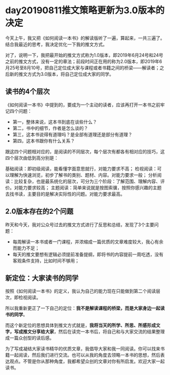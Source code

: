# day20190811推文策略更新为3.0版本的决定

今天上午，我又把《如何阅读一本书》的解读版听了一遍，算起来，一共三遍了。结合我最近的思考，我决定优化一下我的推文方式。

对了，说明一下，我把最开始的推文方式称为1.0版本，即2019年6月24号和24号之前的推文方式，没有一定的章法；前段时间正在用的称为2.0版本，即2019年6月25号至8月10号，把自己定位成大家与课程或者书籍之间的桥梁——解读者；之后新的推文方式为3.0版本，将自己定位成大家的同学。

## 读书的4个层次

《如何阅读一本书》中提到的，要成为一个主动的读者，应该再打开一本书之前牢记四个问题：

- 第一，整体来说，这本书到底在谈些什么？
- 第二，书中的细节，作者是怎么谈的？
- 第三，这本书说得有道理吗？是全部有道理还是部分有道理？
- 第四，这本书跟你有什么关系？

跟这四个问题相对应的，是阅读的不同层次，每个层次有都各有相对应的技巧，这四个层次由低到高分别是：

基础阅读：即初级阅读，能看懂字面意思就行，对能力要求不高；
检视阅读：可以理解为快速浏览，初步了解书的类别、题材、内容。对能力要求一般；
分析阅读：比较复杂，也是最系统化的层次，可分为三个阶段：了解范围、理解内容、评价。对能力要求较高；
主题阅读：简单来说就是按图索骥，按照你感兴趣的主题去找书读，主要目的是解决实际性的问题。对能力要求最高。

## 2.0版本存在的2个问题

昨天和今天，我对公众号过去的推文方式进行了反思和总结，发现了3个主要问题：

- 每周解读一本书或者一门课程，并浓缩成一篇优质的文章难度较大，我心有余而能力不足；
- 每天的推文要想有逻辑必须提前准备提纲，即将书的内容提前一周吃透，没有客观条件支持，比如时间不够用；

## 新定位：大家读书的同学

按照《如何阅读一本书》的定义，我认为自己的能力现在只能做到第二个阅读层次，即检视阅读。

所以我重新更正了一下自己的定位：**我不是解读课程的桥梁，而是大家身边一起读书的同学**。

而这个新定位的思想具体到推文方式就是，**我将当天的所学、所思、所感形成文字，写成推文分享给大家**，然后在读完一本书后，将自己和与大家交流的结果整理成一篇众创型的读后感。

为了写成凝结大家读书精华的优质文章，我倡导大家和我一同阅读。你可以找来书籍一起阅读，然后我们进行交流。也可以从我的角度去领略一本书的思想，然后表达观点。不管是你从那种角度，我都希望众创的文章对你有所启发。欢迎大家一起读书。
